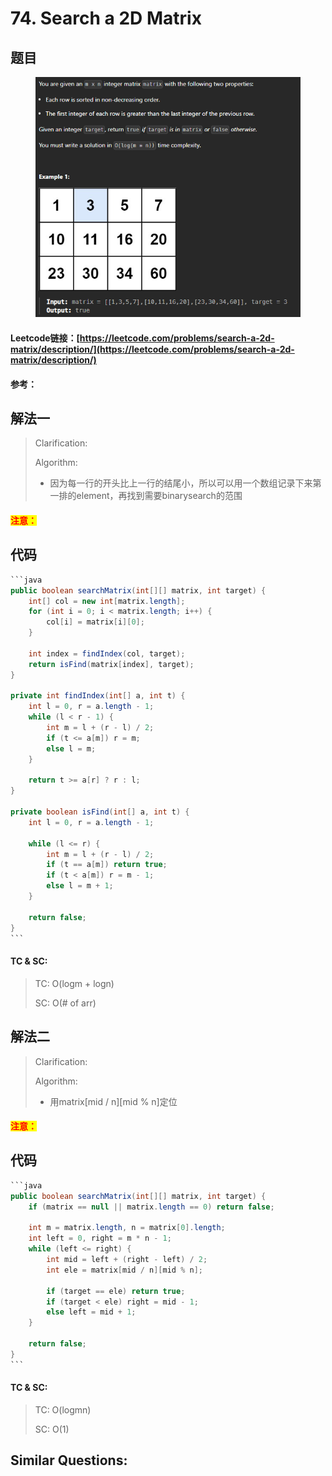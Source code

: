 # 74. Search a 2D Matrix

## 题目

<figure><img src=".gitbook/assets/image (1) (1).png" alt=""><figcaption></figcaption></figure>

#### Leetcode链接：[https://leetcode.com/problems/search-a-2d-matrix/description/](https://leetcode.com/problems/search-a-2d-matrix/description/)

#### 参考：

## 解法一

> Clarification:&#x20;
>
> Algorithm:&#x20;
>
> * 因为每一行的开头比上一行的结尾小，所以可以用一个数组记录下来第一排的element，再找到需要binarysearch的范围

#### <mark style="color:red;">注意：</mark>

## 代码

````java
```java
public boolean searchMatrix(int[][] matrix, int target) {
    int[] col = new int[matrix.length];
    for (int i = 0; i < matrix.length; i++) {
        col[i] = matrix[i][0];
    }

    int index = findIndex(col, target);
    return isFind(matrix[index], target);
}

private int findIndex(int[] a, int t) {
    int l = 0, r = a.length - 1;
    while (l < r - 1) {
        int m = l + (r - l) / 2;
        if (t <= a[m]) r = m;
        else l = m;
    }

    return t >= a[r] ? r : l;
}

private boolean isFind(int[] a, int t) {
    int l = 0, r = a.length - 1;

    while (l <= r) {
        int m = l + (r - l) / 2;
        if (t == a[m]) return true;
        if (t < a[m]) r = m - 1;
        else l = m + 1;
    }

    return false;
}
```
````

#### TC & SC:&#x20;

> TC: O(logm + logn)
>
> SC: O(# of arr)

## 解法二

> Clarification:&#x20;
>
> Algorithm:&#x20;
>
> * 用matrix\[mid / n]\[mid % n]定位

#### <mark style="color:red;">注意：</mark>

## 代码

````java
```java
public boolean searchMatrix(int[][] matrix, int target) {
    if (matrix == null || matrix.length == 0) return false;

    int m = matrix.length, n = matrix[0].length;
    int left = 0, right = m * n - 1;
    while (left <= right) {
        int mid = left + (right - left) / 2;
        int ele = matrix[mid / n][mid % n];
        
        if (target == ele) return true;
        if (target < ele) right = mid - 1;
        else left = mid + 1;
    }

    return false;
}
```
````

#### TC & SC:&#x20;

> TC: O(logmn)
>
> SC: O(1)

## **Similar Questions:**&#x20;
